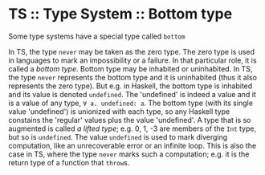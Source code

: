 # TS :: Type System :: Bottom type

Some type systems have a special type called `bottom`





In TS, the type `never` may be taken as the zero type. The zero type is used in languages to mark an impossibility or a failure. In that particular role, it is called a *bottom type*. Bottom type may be inhabited or uninhabited. In TS, the type `never` represents the bottom type and it is uninhabited (thus it also represents the zero type). But e.g. in Haskell, the bottom type is inhabited and its value is denoted `undefined`. The 'undefined' is indeed a value and it is a value of any type, `∀ a. undefined: a`. The bottom type (with its single value 'undefined') is unionized with each type, so any Haskell type constains the 'regular' values plus the value 'undefined'. A type that is so augmented is called *a lifted type*; e.g. 0, 1, -3 are members of the `Int` type, but so is `undefined`. The value `undefined` is used to mark diverging computation, like an unrecoverable error or an infinite loop. This is also the case in TS, where the type `never` marks such a computation; e.g. it is the return type of a function that `throw`s.
